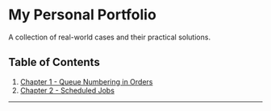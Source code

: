 # My Personal Portfolio

A collection of real-world cases and their practical solutions.

## Table of Contents

1. [Chapter 1 - Queue Numbering in Orders](chapter-1-queue-numbering-in-orders.md)
2. [Chapter 2 - Scheduled Jobs](chapter-2-scheduled-job.md)

---
